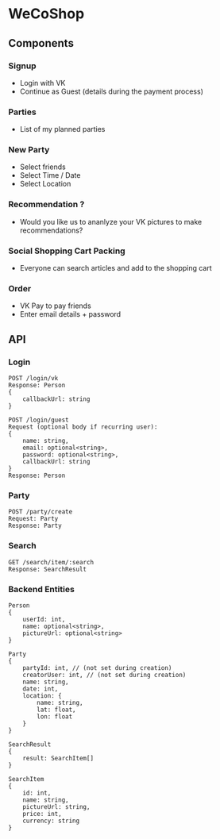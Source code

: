 # WeCoShop

## Components

### Signup
- Login with VK
- Continue as Guest (details during the payment process)

### Parties
- List of my planned parties

### New Party
- Select friends
- Select Time / Date
- Select Location

### Recommendation ?
- Would you like us to ananlyze your VK pictures to make recommendations?

### Social Shopping Cart Packing
- Everyone can search articles and add to the shopping cart

### Order
- VK Pay to pay friends
- Enter email details + password

## API

### Login
```
POST /login/vk
Response: Person
{
    callbackUrl: string
}

POST /login/guest
Request (optional body if recurring user): 
{
    name: string,
    email: optional<string>,
    password: optional<string>,
    callbackUrl: string
}
Response: Person
```

### Party
```
POST /party/create
Request: Party
Response: Party
```

### Search

```
GET /search/item/:search
Response: SearchResult
```

### Backend Entities
```
Person
{
    userId: int,
    name: optional<string>,
    pictureUrl: optional<string>
}

Party
{
    partyId: int, // (not set during creation)
    creatorUser: int, // (not set during creation)
    name: string,
    date: int,
    location: {
        name: string,
        lat: float,
        lon: float
    }
}

SearchResult
{
    result: SearchItem[]
}

SearchItem
{
    id: int,
    name: string,
    pictureUrl: string,
    price: int,
    currency: string
}
```